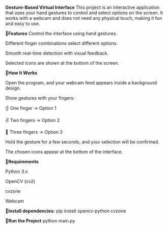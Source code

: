 **Gesture-Based Virtual Interface**
This project is an interactive application that uses your hand gestures to control and select options on the screen. It works with a webcam and does not need any physical touch, making it fun and easy to use.

🔹**Features**
Control the interface using hand gestures.

Different finger combinations select different options.

Smooth real-time detection with visual feedback.

Selected icons are shown at the bottom of the screen.

🔹**How It Works**

Open the program, and your webcam feed appears inside a background design.

Show gestures with your fingers:

☝️ One finger → Option 1

✌️ Two fingers → Option 2

🤟 Three fingers → Option 3

Hold the gesture for a few seconds, and your selection will be confirmed.

The chosen icons appear at the bottom of the interface.

🔹**Requirements**

Python 3.x

OpenCV (cv2)

cvzone

Webcam

🔹**Install dependencies:**
pip install opencv-python cvzone

🔹**Run the Project**
python main.py

